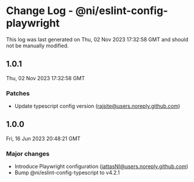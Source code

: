 # Change Log - @ni/eslint-config-playwright

This log was last generated on Thu, 02 Nov 2023 17:32:58 GMT and should not be manually modified.

<!-- Start content -->

## 1.0.1

Thu, 02 Nov 2023 17:32:58 GMT

### Patches

- Update typescript config version (rajsite@users.noreply.github.com)

## 1.0.0

Fri, 16 Jun 2023 20:48:21 GMT

### Major changes

- Introduce Playwright configuration (jattasNI@users.noreply.github.com)
- Bump @ni/eslint-config-typescript to v4.2.1
